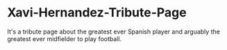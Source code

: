 # Xavi-Hernandez-Tribute-Page
It's a tribute page about the greatest ever Spanish player and arguably the greatest ever midfielder to play football.
